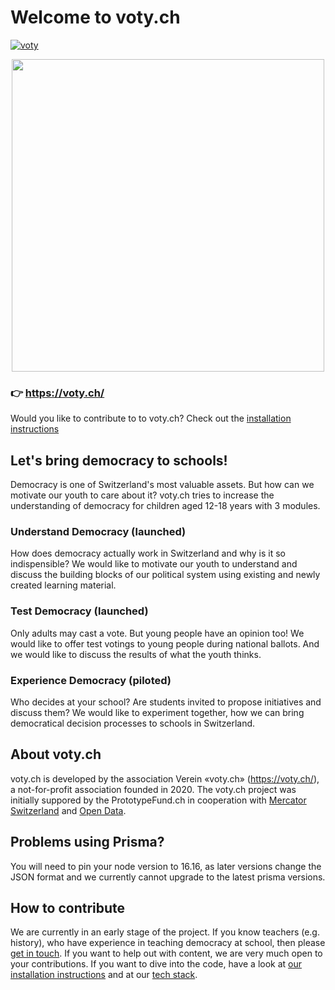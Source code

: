 # Welcome to voty.ch

[![voty](https://img.shields.io/endpoint?url=https://dashboard.cypress.io/badge/simple/19hfnd/master&style=flat)](https://dashboard.cypress.io/projects/19hfnd/runs)

<center><a href="https://voty.ch"><img src="https://voty.ch/images/voty_newsletter_header.png" width="500px"/></a></center>

### 👉 https://voty.ch/

Would you like to contribute to to voty.ch? Check out the [installation instructions](/docs/installation.md)

## Let's bring democracy to schools!

Democracy is one of Switzerland's most valuable assets. But how can we motivate our youth to care about it? voty.ch tries to increase the understanding of democracy for children aged 12-18 years with 3 modules.

### Understand Democracy (launched)

How does democracy actually work in Switzerland and why is it so indispensible? We would like to motivate our youth to understand and discuss the building blocks of our political system using existing and newly created learning material.

### Test Democracy (launched)

Only adults may cast a vote. But young people have an opinion too! We would like to offer test votings to young people during national ballots. And we would like to discuss the results of what the youth thinks.

### Experience Democracy (piloted)

Who decides at your school? Are students invited to propose initiatives and discuss them? We would like to experiment together, how we can bring democratical decision processes to schools in Switzerland.

## About voty.ch

voty.ch is developed by the association Verein «voty.ch» (https://voty.ch/), a not-for-profit association founded in 2020. The voty.ch project was initially suppored by the PrototypeFund.ch in cooperation with [Mercator Switzerland](https://www.stiftung-mercator.ch) and [Open Data](https://opendata.ch).

## Problems using Prisma?

You will need to pin your node version to 16.16, as later versions change the JSON format and we currently cannot upgrade to the latest prisma versions.

## How to contribute

We are currently in an early stage of the project. If you know teachers (e.g. history), who have experience in teaching democracy at school, then please [get in touch](https://voty.ch/kontakt). If you want to help out with content, we are very much open to your contributions. If you want to dive into the code, have a look at [our installation instructions](/docs/installation.md) and at our [tech stack](/docs/stack.md).
